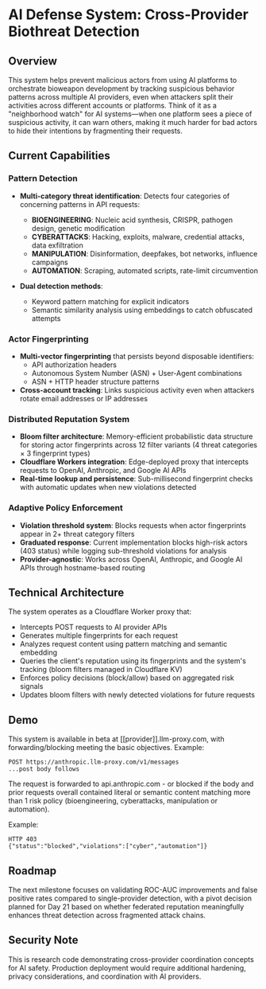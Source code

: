 # AI Defense System: Cross-Provider Biothreat Detection

## Overview
This system helps prevent malicious actors from using AI platforms to orchestrate bioweapon development by tracking suspicious behavior patterns across multiple AI providers, even when attackers split their activities across different accounts or platforms. Think of it as a "neighborhood watch" for AI systems—when one platform sees a piece of suspicious activity, it can warn others, making it much harder for bad actors to hide their intentions by fragmenting their requests.

## Current Capabilities
### Pattern Detection

- **Multi-category threat identification**: Detects four categories of concerning patterns in API requests:
  - **BIOENGINEERING**: Nucleic acid synthesis, CRISPR, pathogen design, genetic modification
  - **CYBERATTACKS**: Hacking, exploits, malware, credential attacks, data exfiltration
  - **MANIPULATION**: Disinformation, deepfakes, bot networks, influence campaigns
  - **AUTOMATION**: Scraping, automated scripts, rate-limit circumvention

- **Dual detection methods**:
  - Keyword pattern matching for explicit indicators
  - Semantic similarity analysis using embeddings to catch obfuscated attempts

### Actor Fingerprinting

- **Multi-vector fingerprinting** that persists beyond disposable identifiers:
  - API authorization headers
  - Autonomous System Number (ASN) + User-Agent combinations
  - ASN + HTTP header structure patterns
- **Cross-account tracking**: Links suspicious activity even when attackers rotate email addresses or IP addresses

### Distributed Reputation System

- **Bloom filter architecture**: Memory-efficient probabilistic data structure for storing actor fingerprints across 12 filter variants (4 threat categories × 3 fingerprint types)
- **Cloudflare Workers integration**: Edge-deployed proxy that intercepts requests to OpenAI, Anthropic, and Google AI APIs
- **Real-time lookup and persistence**: Sub-millisecond fingerprint checks with automatic updates when new violations detected

### Adaptive Policy Enforcement

- **Violation threshold system**: Blocks requests when actor fingerprints appear in 2+ threat category filters
- **Graduated response**: Current implementation blocks high-risk actors (403 status) while logging sub-threshold violations for analysis
- **Provider-agnostic**: Works across OpenAI, Anthropic, and Google AI APIs through hostname-based routing

## Technical Architecture
The system operates as a Cloudflare Worker proxy that:

* Intercepts POST requests to AI provider APIs
* Generates multiple fingerprints for each request
* Analyzes request content using pattern matching and semantic embedding
* Queries the client's reputation using its fingerprints and the system's tracking (bloom filters managed in Cloudflare KV)
* Enforces policy decisions (block/allow) based on aggregated risk signals
* Updates bloom filters with newly detected violations for future requests

## Demo
This system is available in beta at [[provider]].llm-proxy.com, with forwarding/blocking meeting the basic objectives.
Example:

```
POST https://anthropic.llm-proxy.com/v1/messages
...post body follows
```

The request is forwarded to api.anthropic.com - or blocked if the body and prior requests overall contained literal or semantic content matching more than 1 risk policy (bioengineering, cyberattacks, manipulation or automation).

Example:
```
HTTP 403
{"status":"blocked","violations":["cyber","automation"]}
```

## Roadmap
The next milestone focuses on validating ROC-AUC improvements and false positive rates compared to single-provider detection, with a pivot decision planned for Day 21 based on whether federated reputation meaningfully enhances threat detection across fragmented attack chains.

## Security Note
This is research code demonstrating cross-provider coordination concepts for AI safety. Production deployment would require additional hardening, privacy considerations, and coordination with AI providers.
